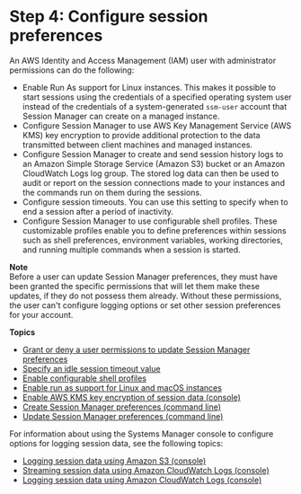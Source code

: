 # Step 4: Configure session preferences<a name="session-manager-getting-started-configure-preferences"></a>

An AWS Identity and Access Management \(IAM\) user with administrator permissions can do the following:
+ Enable Run As support for Linux instances\. This makes it possible to start sessions using the credentials of a specified operating system user instead of the credentials of a system\-generated `ssm-user` account that Session Manager can create on a managed instance\.
+ Configure Session Manager to use AWS Key Management Service \(AWS KMS\) key encryption to provide additional protection to the data transmitted between client machines and managed instances\.
+ Configure Session Manager to create and send session history logs to an Amazon Simple Storage Service \(Amazon S3\) bucket or an Amazon CloudWatch Logs log group\. The stored log data can then be used to audit or report on the session connections made to your instances and the commands run on them during the sessions\.
+ Configure session timeouts\. You can use this setting to specify when to end a session after a period of inactivity\.
+ Configure Session Manager to use configurable shell profiles\. These customizable profiles enable you to define preferences within sessions such as shell preferences, environment variables, working directories, and running multiple commands when a session is started\.

**Note**  
Before a user can update Session Manager preferences, they must have been granted the specific permissions that will let them make these updates, if they do not possess them already\. Without these permissions, the user can't configure logging options or set other session preferences for your account\.

**Topics**
+ [Grant or deny a user permissions to update Session Manager preferences](preference-setting-permissions.md)
+ [Specify an idle session timeout value](session-preferences-timeout.md)
+ [Enable configurable shell profiles](session-preferences-shell-config.md)
+ [Enable run as support for Linux and macOS instances](session-preferences-run-as.md)
+ [Enable AWS KMS key encryption of session data \(console\)](session-preferences-enable-encryption.md)
+ [Create Session Manager preferences \(command line\)](getting-started-create-preferences-cli.md)
+ [Update Session Manager preferences \(command line\)](getting-started-configure-preferences-cli.md)

For information about using the Systems Manager console to configure options for logging session data, see the following topics:
+  [Logging session data using Amazon S3 \(console\)](session-manager-logging.md#session-manager-logging-s3) 
+ [Streaming session data using Amazon CloudWatch Logs \(console\)](session-manager-logging.md#session-manager-logging-cwl-streaming)
+  [Logging session data using Amazon CloudWatch Logs \(console\)](session-manager-logging.md#session-manager-logging-cloudwatch-logs) 
